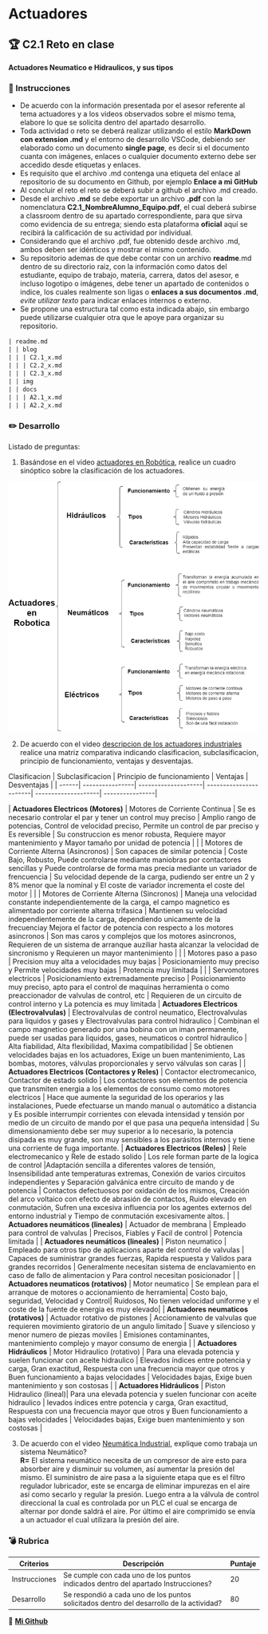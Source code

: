 # Actuadores

## :trophy: C2.1 Reto en clase

**Actuadores Neumatico e Hidraulicos, y sus tipos**

### :blue_book: Instrucciones

- De acuerdo con la información presentada por el asesor referente al tema actuadores y a los videos observados sobre el mismo tema, elabore lo que se solicita dentro del apartado desarrollo.
- Toda actividad o reto se deberá realizar utilizando el estilo **MarkDown con extension .md** y el entorno de desarrollo VSCode, debiendo ser elaborado como un documento **single page**, es decir si el documento cuanta con imágenes, enlaces o cualquier documento externo debe ser accedido desde etiquetas y enlaces.
- Es requisito que el archivo .md contenga una etiqueta del enlace al repositorio de su documento en Github, por ejemplo **Enlace a mi GitHub**
- Al concluir el reto el reto se deberá subir a github el archivo .md creado.
- Desde el archivo **.md** se debe exportar un archivo **.pdf** con la nomenclatura **C2.1_NombreAlumno_Equipo.pdf**, el cual deberá subirse a classroom dentro de su apartado correspondiente, para que sirva como evidencia de su entrega; siendo esta plataforma **oficial** aquí se recibirá la calificación de su actividad por individual.
- Considerando que el archivo .pdf, fue obtenido desde archivo .md, ambos deben ser idénticos y mostrar el mismo contenido.
- Su repositorio ademas de que debe contar con un archivo **readme**.md dentro de su directorio raíz, con la información como datos del estudiante, equipo de trabajo, materia, carrera, datos del asesor, e incluso logotipo o imágenes, debe tener un apartado de contenidos o indice, los cuales realmente son ligas o **enlaces a sus documentos .md**, _evite utilizar texto_ para indicar enlaces internos o externo.
- Se propone una estructura tal como esta indicada abajo, sin embargo puede utilizarse cualquier otra que le apoye para organizar su repositorio.  
``` 
| readme.md
| | blog
| | | C2.1_x.md
| | | C2.2_x.md
| | | C2.3_x.md
| | img
| | docs
| | | A2.1_x.md
| | | A2.2_x.md
```

### :pencil2: Desarrollo

Listado de preguntas:

1. Basándose en el video [actuadores en Robótica](https://www.youtube.com/watch?v=e_6rjEGWqoY), realice un cuadro sinóptico sobre la clasificación de los actuadores.

![Diagrama1](../img/C2.1_Diagrama1.png)

2. De acuerdo con el video [descripcion de los actuadores industriales](https://www.youtube.com/watch?v=mFsPxpFHajM) realice una matriz comparativa indicando clasificacion, subclasificacion, principio de funcionamiento, ventajas y desventajas.  

Clasificacion | Subclasificacion | Principio de funcionamiento | Ventajas | Desventajas |
| ------| ----------------| --------------------| -----------------------| --------------------| ----------------|

| **Actuadores Electricos (Motores)**  | Motores de Corriente Continua | Se es necesario controlar el par y tener un control muy preciso | Amplio rango de potencias, Control de velocidad preciso, Permite un control de par preciso y Es reversible | Su construccion es menor robusta, Requiere mayor mantenimiento y Mayor tamaño por unidad de potencia |
| | Motores de Corriente Alterna (Asincronos) | Son capaces de similar potencia | Coste Bajo, Robusto, Puede controlarse mediante maniobras por contactores sencillas y Puede controlarse de forma mas precia mediante un variador de frencuencia | Su velocidad depende de la carga, pudiendo ser entre un 2 y 8% menor que la nominal y El coste de variador incrementa el coste del motor |
| | Motores de Corriente Alterna (Sincronos) | Maneja una velocidad constante independientemente de la carga, el campo magnetico es alimentado por corriente alterna trifasica | Mantienen su velocidad independientemente de la carga, dependiendo unicamente de la frecuenciay Mejora el factor de potencia con respecto a los motores asincronos | Son mas caros y complejos que los motores asincronos, Requieren de un sistema de arranque auziliar hasta alcanzar la velocidad de sincronismo y Requieren un mayor mantenimiento |
| | Motores paso a paso | Precision muy alta a velocidades muy bajas | Posicionamiento muy preciso y Permite velocidades muy bajas | Protencia muy limitada |
| | Servomotores electricos | Posicionamiento extremadamente preciso | Posicionamiento muy preciso, apto para el control de maquinas herramienta o como preaccionador de valvulas de control, etc | Requieren de un circuito de control interno y La potencia es muy limitada
| **Actuadores Electricos (Electrovalvulas)** | Electrovalvulas de control neumatico, Electrovalvulas para liquidos y gases y Electrovalvulas para control hidraulico | Combinan el campo magnetico generado por una bobina con un iman permanente, puede ser usadas para liquidos, gases, neumaticos o control hidraulico | Alta fiabilidad, Alta flexibilidad, Maxima compatibilidad | Se obtienen velocidades bajas en los actuadores, Exige un buen mantenimiento, Las bombas, motores, válvulas proporcionales y servo válvulas son caras |
| **Actuadores Electricos (Contactores y Reles)** | Contactor electromecanico, Contactor de estado solido  | Los contactores son elementos de potencia que transmiten energia a los elementos de consumo como motores electricos | Hace que aumente la seguridad de los operarios y las instalaciones, Puede efectuarse un mando manual o automático a distancia y Es posible interrumpir corrientes con elevada intensidad y tensión por medio de un circuito de mando por el que pasa una pequeña intensidad  | Su dimensionamiento debe ser muy superior a lo necesario, la potencia disipada es muy grande, son muy sensibles a los parásitos internos y tiene una corriente de fuga importante. 
| **Actuadores Electricos (Reles)** | Rele electromecanico y Rele de estado solido | Los rele forman parte de la logica de control |Adaptación sencilla a diferentes valores de tensión, Insensibilidad ante temperaturas extremas, Conexión de varios circuitos independientes y Separación galvánica entre circuito de mando y de potencia | Contactos defectuosos por oxidación de los mismos, Creación del arco voltaico con efecto de abrasión de contactos, Ruido elevado en conmutación, Sufren una excesiva influencia por los agentes externos del entorno industrial y Tiempo de conmutación excesivamente altos.
| **Actuadores neumáticos (lineales)**  | Actuador de membrana | Empleado para control de valvulas  | Precisos, Fiables y Facil de control  | Potencia limitada   | 
| **Actuadores neumáticos (lineales)**  | Piston neumatico  | Empleado para otros tipo de aplicacions aparte del control de valvulas  | Capaces de suministrar grandes fuerzas, Rapida respuesta y Validos para grandes recorridos | Generalmente necesitan sistema de enclavamiento en caso de fallo de alimentacion y Para control necesitan posicionador | 
| **Actuadores neumaticos (rotativos)** | Motor neumatico | Se emplean para el arranque de motores o accionamiento de herramienta| Costo bajo, seguridad, Velocidad y Control| Ruidosos, No tienen velocidad uniforme y el coste de la fuente de energia es muy elevado|
| **Actuadores neumaticos (rotativos)** | Actuador rotativo de pistones | Accionamiento de valvulas que requieren movimiento giratorio de un angulo limitado | Suave y silencioso y menor numero de piezas moviles | Emisiones contaminantes, mantenimiento complejo  y mayor consumo de energia |
| **Actuadores Hidráulicos** | Motor Hidraulico (rotativo) | Para una elevada potencia y suelen funcionar con aceite hidraulico   | Elevados índices entre potencia y carga, Gran exactitud, Respuesta con una frecuencia mayor que otros y Buen funcionamiento a bajas velocidades | Velocidades bajas, Exige buen mantenimiento y son costosas   | 
| **Actuadores Hidráulicos** | Piston Hidraulico (lineal)| Para una elevada potencia y suelen funcionar con aceite hidraulico | levados índices entre potencia y carga, Gran exactitud, Respuesta con una frecuencia mayor que otros y Buen funcionamiento a bajas velocidades     | Velocidades bajas, Exige buen mantenimiento y son costosas  | 


3. De acuerdo con el video [Neumática Industrial](https://www.youtube.com/watch?v=Wee85cI6wwQ&t=394s), explique como trabaja un sistema Neumático?  
**R=** El sistema neumático necesita de un compresor de aire esto para absorber aire y disminuir su volumen, así aumentar la presión del mismo.   El suministro de aire pasa a la siguiente etapa que es el filtro regulador lubricador, este se encarga de eliminar impurezas en el aire así como secarlo y regular la presión. Luego entra a la válvula de control direccional la cual es controlada por un PLC el cual se encarga de alternar por donde saldrá el aire. Por último el aire comprimido se envía a un actuador el cual utilizara la presión del aire.

### :bomb: Rubrica

| Criterios     | Descripción                                                                                  | Puntaje |
| ------------- | -------------------------------------------------------------------------------------------- | ------- |
| Instrucciones | Se cumple con cada uno de los puntos indicados dentro del apartado Instrucciones?            | 20 |
| Desarrollo    | Se respondió a cada uno de los puntos solicitados dentro del desarrollo de la actividad?     | 80      |

:wolf: [**Mi Github**](https://github.com/Alfredopflc/Sistemas-Programables)
